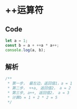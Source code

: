 # ++运算符

## Code

```ts
let a = 1;
const b = a + ++a * a++;
console.log(a, b);
```

## 解析

```ts
/**
 * 第一步， 最左边，返回值1，a = 1
 * 第二步， ++a, 返回值2， a = 2
 * 第三步, a++, 返回值2， a = 3
 * 计算b = 1 + 2 * 2 = 5
 */
```
